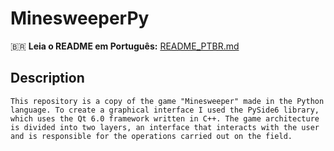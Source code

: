 # **MinesweeperPy**

🇧🇷 **Leia o README em Português:** <a href="./README_PTBR.md">README_PTBR.md</a>

## **Description**
    This repository is a copy of the game "Minesweeper" made in the Python language. To create a graphical interface I used the PySide6 library, which uses the Qt 6.0 framework written in C++. The game architecture is divided into two layers, an interface that interacts with the user and is responsible for the operations carried out on the field.